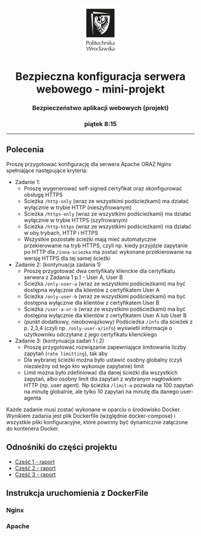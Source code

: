 <p align="center">
    <img width="20%" src="..\Logo\logo-pwr.png">
    <h1 align="center">Bezpieczna konfiguracja serwera webowego - mini-projekt</h1>
    <h3 align="center">Bezpieczeństwo aplikacji webowych (projekt)</h3>
    <h3 align="center">piątek 8:15</h3>
</p>

---

## Polecenia

Proszę przygotować konfigurację dla serwera Apache ORAZ Nginx spełniające następujące kryteria:

- Zadanie 1:
    - Proszę wygenerować self-signed certyfikat oraz skonfigurować obsługę HTTPS
    - Ścieżka `/http-only` (wraz ze wszystkimi podścieżkami) ma działać wyłącznie w trybie HTTP (nieszyfrowanym)
    - Ścieżka `/https-only` (wraz ze wszystkimi podścieżkami) ma działać wyłącznie w trybie HTTPS (szyfrowanym)
    - Ścieżka `/http-https` (wraz ze wszystkimi podścieżkami) ma działać w oby trybach, HTTP i HTTPS
    - Wszystkie pozostałe ścieżki mają mieć automatyczne przekierowanie na tryb HTTPS, czyli np. kiedy przyjdzie zapytanie po HTTP dla `/inna-sciezka` ma zostać wykonane przekierowanie na wersję HTTPS dla tej samej ścieżki
- Zadanie 2: (kontynuacja zadania 1)
    - Proszę przygotować dwa certyfikaty klienckie dla certyfikatu serwera z Zadania 1 p.1 - User A, User B
    - Ścieżka `/only-user-a` (wraz ze wszystkimi podścieżkami) ma być dostępna wyłącznie dla klientów z certyfikatem User A
    - Ścieżka `/only-user-b` (wraz ze wszystkimi podścieżkami)  ma być dostępna wyłącznie dla klientów z certyfikatem User B
    - Ścieżka `/user-a-or-b` (wraz ze wszystkimi podścieżkami)  ma być dostępna wyłącznie dla klientów z certyfikatem User A lub User B
    - (punkt dodatkowy, nieobowiązkowy) Podścieżka `/info` dla ścieżek z p. 2,3,4 (czyli np. `/only-user-a/info`) wyświetli informacje o użytkowniku odczytane z jego certyfikatu klienckiego
- Zadanie 3: (kontynuacja zadań 1 i 2)
    - Proszę przygotować rozwiązanie zapewniające limitowanie liczby zapytań (`rate limitting`), tak aby
    - Dla wybranej ścieżki można było ustawić osobny globalny  (czyli niezależny od tego kto wykonuje zapytanie) limit
    - Limit można było zdefiniować dla danej ścieżki dla wszystkich zapytań, albo osobny limit dla zapytań z wybranym nagłówkiem HTTP (np. user agent). Np ścieżka `/limit-a` pozwala na 100 zapytań na minutę globalnie, ale tylko 10 zapytań na minutę dla danego user-agenta

Każde zadanie musi zostać wykonane w oparciu o środowisko Docker. Wynikiem zadania jest plik Dockerfile (względnie docker-compose) i wszystkie pliki konfiguracyjne, które powinny być dynamicznie załączone do kontenera Docker.

## Odnośniki do części projektu

- [Część 1 - raport](part1)
- [Część 2 - raport](part2)
- [Część 3 - raport](part3)

## Instrukcja uruchomienia z DockerFile

### Nginx

### Apache